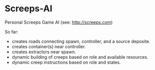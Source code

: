 # Screeps-AI
Personal Screeps Game AI (see: http://screeps.com)

So far:
 - creates roads connecting spawn, controller, and a source deposite.
 - creates container(s) near controller.
 - creates extractors near spawn.
 - dynamic building of creeps based on role and available resources.
 - dynamic creep instructions based on role and states.
